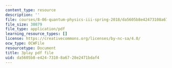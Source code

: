 ```yaml
---
content_type: resource
description: ''
file: courses/8-06-quantum-physics-iii-spring-2018/da5605b8e42473108a6728e2471bdaf4_0AM6arPSszI.pdf
file_size: 30879
file_type: application/pdf
learning_resource_types: []
license: https://creativecommons.org/licenses/by-nc-sa/4.0/
ocw_type: OCWFile
resourcetype: Document
title: 3play pdf file
uid: da5605b8-e424-7310-8a67-28e2471bdaf4
---
```

